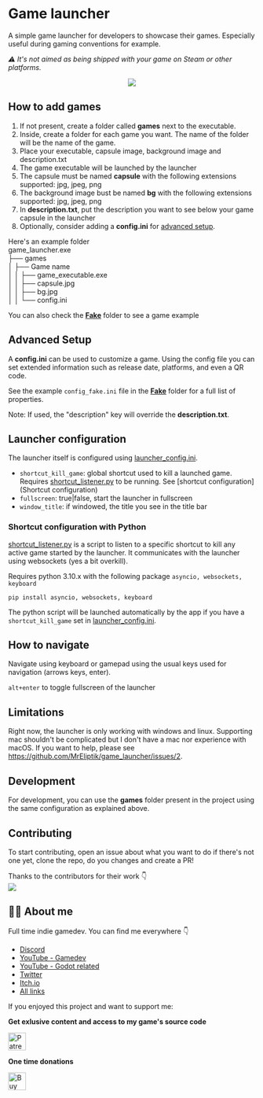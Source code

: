 # Game launcher

A simple game launcher for developers to showcase their games. Especially useful during gaming conventions for example. 

*⚠ It's not aimed as being shipped with your game on Steam or other platforms.*

<p align="center">
  <img src="media/launcher_v0.0.1.gif">
</p>

## How to add games

1. If not present, create a folder called **games** next to the executable.
2. Inside, create a folder for each game you want. The name of the folder will be the name of the game.
3. Place your executable, capsule image, background image and description.txt
4. The game executable will be launched by the launcher
5. The capsule must be named **capsule** with the following extensions supported: jpg, jpeg, png
6. The background image bust be named **bg** with the following extensions supported: jpg, jpeg, png
7. In **description.txt**, put the description you want to see below your game capsule in the launcher
8. Optionally, consider adding a **config.ini** for [advanced setup](#advanced-setup).

Here's an example folder  
game_launcher.exe  
├── games  
│   ├── Game name  
│   │   ├── game_executable.exe  
│   │   ├── capsule.jpg  
│   │   ├── bg.jpg  
│   │   └── config.ini  

You can also check the [**Fake**](games/Fake) folder to see a game example

## Advanced Setup

A **config.ini** can be used to customize a game. Using the config file you can set extended information such as release date, platforms, and even a QR code.

See the example `config_fake.ini` file in the [**Fake**](games/Fake/config_fake.ini) folder for a full list of properties.

Note: If used, the "description" key will override the **description.txt**.

## Launcher configuration

The launcher itself is configured using [launcher_config.ini](launcher_config.ini). 

- `shortcut_kill_game`: global shortcut used to kill a launched game. Requires [shortcut_listener.py](shortcut_listener.py) to be running. See [shortcut configuration](Shortcut configuration)
- `fullscreen`: true|false, start the launcher in fullscreen  
- `window_title`: if windowed, the title you see in the title bar

### Shortcut configuration with Python

[shortcut_listener.py](shortcut_listener.py) is a script to listen to a specific shortcut to kill any active game started by the launcher. It communicates with the launcher using websockets (yes a bit overkill).

Requires python 3.10.x with the following package `asyncio, websockets, keyboard`

```
pip install asyncio, websockets, keyboard
```

The python script will be launched automatically by the app if you have a `shortcut_kill_game` set in [launcher_config.ini](launcher_config.ini).

## How to navigate

Navigate using keyboard or gamepad using the usual keys used for navigation (arrows keys, enter).

`alt+enter` to toggle fullscreen of the launcher

## Limitations

Right now, the launcher is only working with windows and linux. Supporting mac shouldn't be complicated but I don't have a mac nor experience with macOS. If you want to help, please see https://github.com/MrEliptik/game_launcher/issues/2.  

## Development

For development, you can use the **games** folder present in the project using the same configuration as explained above.

## Contributing
To start contributing, open an issue about what you want to do if there's not one yet, clone the repo, do you changes and create a PR!

Thanks to the contributors for their work 👇  
<a href="https://github.com/MrEliptik/game_launcher/graphs/contributors">
  <img src="https://contrib.rocks/image?repo=MrEliptik/game_launcher" />
</a>

## 💁‍♂️ About me

Full time indie gamedev. You can find me everywhere 👇

- [Discord](https://discord.gg/83nFRPTP6t)
- [YouTube - Gamedev](https://www.youtube.com/@MrEliptik)
- [YouTube - Godot related](https://www.youtube.com/@mrelipteach)
- [Twitter](https://twitter.com/mreliptik) 
- [Itch.io](https://mreliptik.itch.io/)
- [All links](https://bento.me/mreliptik)

If you enjoyed this project and want to support me:

**Get exlusive content and access to my game's source code**

<a href='https://patreon.com/MrEliptik' target='_blank'><img height='36' style='border:0px;height:36px;' src='media/become_patreon.png' border='0' alt='Patreon link' /></a>

**One time donations**

<a href='https://ko-fi.com/H2H23ODS7' target='_blank'><img height='36' style='border:0px;height:36px;' src='https://cdn.ko-fi.com/cdn/kofi1.png?v=3' border='0' alt='Buy Me a Coffee at ko-fi.com' /></a>

